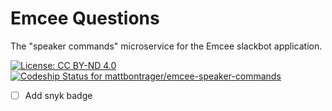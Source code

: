 # Emcee Questions
The "speaker commands" microservice for the Emcee slackbot application.

[![License: CC BY-ND 4.0](https://img.shields.io/badge/License-CC%20BY--ND%204.0-lightgrey.svg)](https://creativecommons.org/licenses/by-nd/4.0/)
[ ![Codeship Status for mattbontrager/emcee-speaker-commands](https://app.codeship.com/projects/9ef77c40-0300-0136-ab5e-5239f9e2869b/status?branch=master)](https://app.codeship.com/projects/280194)


- [ ] Add snyk badge
